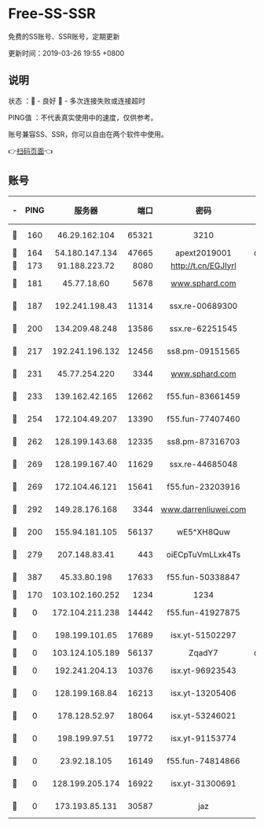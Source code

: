 # Free-SS-SSR

免费的SS账号、SSR账号，定期更新

更新时间：2019-03-26 19:55 +0800

## 说明

状态     ：🙂 - 良好 🙁 - 多次连接失败或连接超时

PING值   ：不代表真实使用中的速度，仅供参考。

账号兼容SS、SSR，你可以自由在两个软件中使用。

👉[扫码页面](https://liesauer.github.io/Free-SS-SSR/)👈

## 账号

|-|PING|服务器|端口|密码|加密方式|区域|
|:----:|:----:|:-----:|-----:|:----:|:----:|:----:|
|🙂|160|46.29.162.104|65321|3210|aes-256-ctr|RU|
|🙂|164|54.180.147.134|47665|apext2019001|chacha20|KR|
|🙂|173|91.188.223.72|8080|http://t.cn/EGJIyrl|rc4-md5|RU|
|🙂|181|45.77.18.60|5678|www.sphard.com|aes-256-cfb|JP|
|🙂|187|192.241.198.43|11314|ssx.re-00689300|aes-256-cfb|US|
|🙂|200|134.209.48.248|13586|ssx.re-62251545|aes-256-cfb|US|
|🙂|217|192.241.196.132|12456|ss8.pm-09151565|aes-256-cfb|US|
|🙂|231|45.77.254.220|3344|www.sphard.com|aes-256-cfb|SG|
|🙂|233|139.162.42.165|12662|f55.fun-83661459|aes-256-cfb|SG|
|🙂|254|172.104.49.207|13390|f55.fun-77407460|aes-256-cfb|SG|
|🙂|262|128.199.143.68|12335|ss8.pm-87316703|aes-256-cfb|SG|
|🙂|269|128.199.167.40|11629|ssx.re-44685048|aes-256-cfb|SG|
|🙂|269|172.104.46.121|15641|f55.fun-23203916|aes-256-cfb|SG|
|🙂|292|149.28.176.168|3344|www.darrenliuwei.com|aes-256-cfb|AU|
|🙂|200|155.94.181.105|56137|wE5^XH8Quw|aes-256-cfb|US|
|🙂|279|207.148.83.41|443|oiECpTuVmLLxk4Ts|aes-256-cfb|AU|
|🙂|387|45.33.80.198|17633|f55.fun-50338847|aes-256-cfb|US|
|🙁|170|103.102.160.252|1234|1234|rc4-md5|JP|
|🙁|0|172.104.211.238|14442|f55.fun-41927875|aes-256-cfb|US|
|🙁|0|198.199.101.65|17689|isx.yt-51502297|aes-256-cfb|US|
|🙁|0|103.124.105.189|56137|ZqadY7|chacha20|US|
|🙁|0|192.241.204.13|10376|isx.yt-96923543|aes-256-cfb|US|
|🙁|0|128.199.168.84|16213|isx.yt-13205406|aes-256-cfb|SG|
|🙁|0|178.128.52.97|18064|isx.yt-53246021|aes-256-cfb|SG|
|🙁|0|198.199.97.51|19772|isx.yt-91153774|aes-256-cfb|US|
|🙁|0|23.92.18.105|16149|f55.fun-74814866|aes-256-cfb|US|
|🙁|0|128.199.205.174|16922|isx.yt-31300691|aes-256-cfb|SG|
|🙁|0|173.193.85.131|30587|jaz|aes-256-cfb|US|
